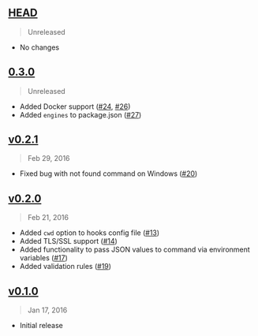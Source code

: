 ## [HEAD]
> Unreleased

- No changes

[HEAD]: https://github.com/danistefanovic/hooka/compare/v0.3.0...HEAD



## [0.3.0]
> Unreleased

- Added Docker support ([#24], [#26])
- Added `engines` to package.json ([#27])

[0.3.0]: https://github.com/danistefanovic/hooka/compare/v0.2.1...0.3.0
[#24]: https://github.com/danistefanovic/hooka/issues/24
[#26]: https://github.com/danistefanovic/hooka/issues/26
[#27]: https://github.com/danistefanovic/hooka/issues/27


## [v0.2.1]
> Feb 29, 2016

- Fixed bug with not found command on Windows ([#20])

[v0.2.1]: https://github.com/danistefanovic/hooka/compare/v0.2.0...v0.2.1
[#20]: https://github.com/danistefanovic/hooka/issues/20


## [v0.2.0]
> Feb 21, 2016

- Added `cwd` option to hooks config file ([#13])
- Added TLS/SSL support ([#14])
- Added functionality to pass JSON values to command via environment variables ([#17])
- Added validation rules ([#19])

[v0.2.0]: https://github.com/danistefanovic/hooka/compare/v0.1.0...v0.2.0
[#13]: https://github.com/danistefanovic/hooka/issues/13
[#14]: https://github.com/danistefanovic/hooka/issues/14
[#17]: https://github.com/danistefanovic/hooka/issues/17
[#19]: https://github.com/danistefanovic/hooka/issues/19


## [v0.1.0]
> Jan 17, 2016

- Initial release

[v0.1.0]: https://github.com/danistefanovic/hooka/compare/3ae1b9ecfe517f9930bd9db020f050b4d03791c5...v0.1.0
